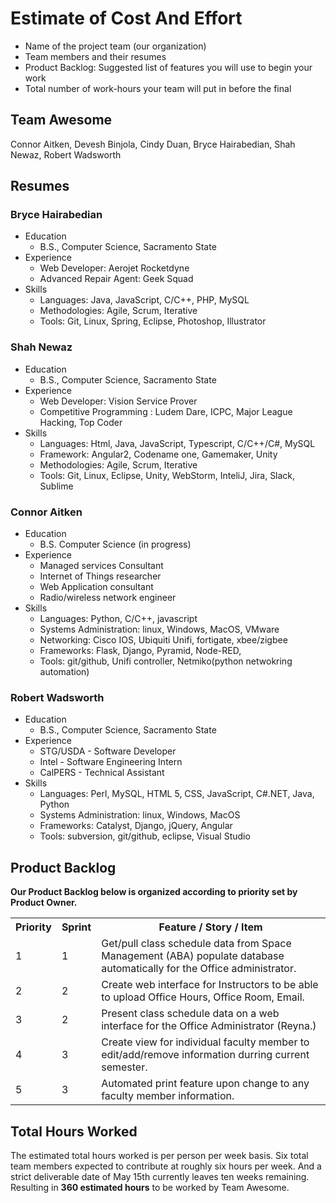 # Estimate of Cost And Effort

- Name of the project team (our organization)
- Team members and their resumes
- Product Backlog: Suggested list of features you will use to begin your work
- Total number of work-hours your team will put in before the final

## Team Awesome
Connor Aitken, Devesh Binjola, Cindy Duan, Bryce Hairabedian, Shah Newaz, Robert Wadsworth

## Resumes
### Bryce Hairabedian
  + Education
    - B.S., Computer Science, Sacramento State
  + Experience
    - Web Developer: Aerojet Rocketdyne
    - Advanced Repair Agent: Geek Squad
  + Skills
    - Languages: Java, JavaScript, C/C++, PHP, MySQL
    - Methodologies: Agile, Scrum, Iterative
    - Tools: Git, Linux, Spring, Eclipse, Photoshop, Illustrator 
    
### Shah Newaz
  + Education
    - B.S., Computer Science, Sacramento State
  + Experience
    - Web Developer: Vision Service Prover
    - Competitive Programming : Ludem Dare, ICPC, Major League Hacking, Top Coder
  + Skills
    - Languages: Html, Java, JavaScript, Typescript, C/C++/C#, MySQL
    - Framework: Angular2, Codename one, Gamemaker, Unity
    - Methodologies: Agile, Scrum, Iterative
    - Tools: Git, Linux, Eclipse, Unity, WebStorm, InteliJ, Jira, Slack, Sublime
    
### Connor Aitken
  + Education 
    - B.S. Computer Science (in progress)
  + Experience 
    - Managed services Consultant 
    - Internet of Things researcher
    - Web Application consultant
    - Radio/wireless network engineer
  + Skills
    - Languages: Python, C/C++, javascript
    - Systems Administration: linux, Windows, MacOS, VMware
    - Networking: Cisco IOS, Ubiquiti Unifi, fortigate, xbee/zigbee
    - Frameworks: Flask, Django, Pyramid, Node-RED, 
    - Tools: git/github, Unifi controller, Netmiko(python netwokring automation)
    
### Robert Wadsworth
  + Education 
    - B.S., Computer Science, Sacramento State
  + Experience 
    - STG/USDA - Software Developer
    - Intel - Software Engineering Intern
    - CalPERS - Technical Assistant
  + Skills
    - Languages: Perl, MySQL, HTML 5, CSS, JavaScript, C#.NET, Java, Python
    - Systems Administration: linux, Windows, MacOS
    - Frameworks: Catalyst, Django, jQuery, Angular
    - Tools: subversion, git/github, eclipse, Visual Studio
    
## Product Backlog
__Our Product Backlog below is organized according to priority set by Product Owner.__
<table>
  <tr>
    <th>Priority</th>
    <th>Sprint</th>
    <th>Feature / Story / Item</th>
  </tr>
  <tr>
    <td>1</td>
    <td>1</td>
    <td>Get/pull class schedule data from Space Management (ABA) populate database automatically for the Office administrator.</td>
  </tr>
  <tr>
    <td>2</td>
    <td>2</td>
    <td>Create web interface for Instructors to be able to upload Office Hours, Office Room, Email.</td>
  </tr>
  <tr>
    <td>3</td>
    <td>2</td>
    <td>Present class schedule data on a web interface for the Office Administrator (Reyna.)</td>
  </tr>
  <tr>
    <td>4</td>
    <td>3</td>
    <td>Create view for individual faculty member to edit/add/remove information durring current semester.</td>
  </tr>
  <tr>
    <td>5</td>
    <td>3</td>
    <td>Automated print feature upon change to any faculty member information.</td>
  </tr>

</table>

## Total Hours Worked
The estimated total hours worked is per person per week basis. Six total team members
expected to contribute at roughly six hours per week. And a strict deliverable date of May 15th 
currently leaves ten weeks remaining. Resulting in __360 estimated hours__ to be worked by Team Awesome.
